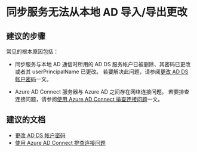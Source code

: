<properties
    pageTitle="Synchronization Service cannot import/export changes from on-premises AD"
    description="同步服务无法从本地 AD 导入/导出更改"
    service="microsoft.aad"
    resource="Microsoft_AAD_IAM"
    authors="cychua"
    displayOrder="225"
    selfHelpType="resource"
    supportTopicIds=""
    resourceTags="directory_ad_connect"
    productPesIds=""
    cloudEnvironments="public"
/>


# <a name="synchronization-service-cannot-importexport-changes-from-on-premises-ad"></a>同步服务无法从本地 AD 导入/导出更改

## <a name="recommended-steps"></a>**建议的步骤**
常见的根本原因包括：

* 同步服务与本地 AD 通信时所用的 AD DS 服务帐户已被删除、其密码已更改或者其 userPrincipalName 已更改。 若要解决此问题，请参阅[更改 AD DS 帐户密码](https://docs.microsoft.com/azure/active-directory/connect/active-directory-aadconnectsync-change-addsacct-pass)一文。

* Azure AD Connect 服务器与 Azure AD 之间存在网络连接问题。 若要排查连接问题，请参阅[使用 Azure AD Connect 排查连接问题](https://docs.microsoft.com/azure/active-directory/connect/active-directory-aadconnect-troubleshoot-connectivity)一文。

## <a name="recommended-documents"></a>**建议的文档**
* [更改 AD DS 帐户密码](https://docs.microsoft.com/azure/active-directory/connect/active-directory-aadconnectsync-change-addsacct-pass)   
* [使用 Azure AD Connect 排查连接问题](https://docs.microsoft.com/azure/active-directory/connect/active-directory-aadconnect-troubleshoot-connectivity)  

